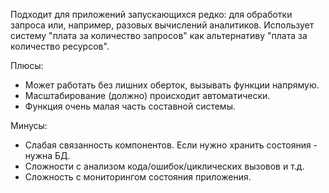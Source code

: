 Подходит для приложений запускающихся редко: для обработки запроса или, например, разовых вычислений аналитиков.
Использует систему "плата за количество запросов" как альтернативу "плата за количество ресурсов".

Плюсы:
 * Может работать без лишних оберток, вызывать функции напрямую.
 * Масштабирование (должно) происходит автоматически.
 * Функция очень малая часть составной системы.

Минусы:
 * Слабая связанность компонентов. Если нужно хранить состояния - нужна БД.
 * Сложности с анализом кода/ошибок/циклических вызовов и т.д.
 * Сложность с мониторингом состояния приложения.
